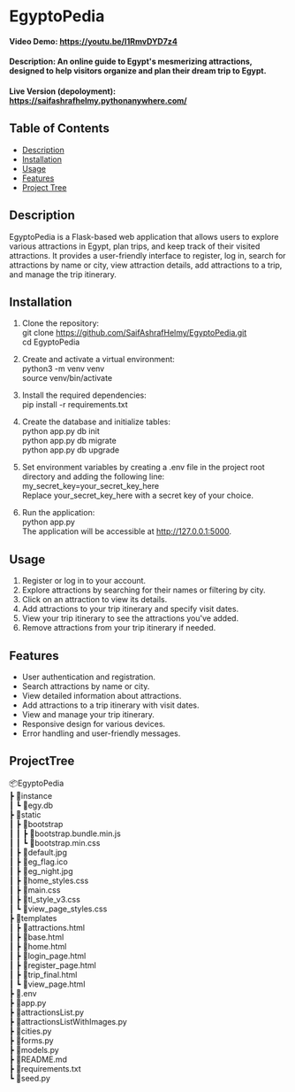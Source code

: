 # EgyptoPedia
#### Video Demo:  https://youtu.be/I1RmvDYD7z4
#### Description: An online guide to Egypt's mesmerizing attractions, designed to help visitors organize and plan their dream trip to Egypt.
#### Live Version (depoloyment): https://saifashrafhelmy.pythonanywhere.com/


## Table of Contents
- [Description](#description)
- [Installation](#installation)
- [Usage](#usage)
- [Features](#features)
- [Project Tree](#projecttree)



## Description
EgyptoPedia is a Flask-based web application that allows users to explore various attractions in Egypt, plan trips, and keep track of their visited attractions. It provides a user-friendly interface to register, log in, search for attractions by name or city, view attraction details, add attractions to a trip, and manage the trip itinerary.

## Installation

1. Clone the repository: \
   git clone https://github.com/SaifAshrafHelmy/EgyptoPedia.git \
   cd EgyptoPedia

2. Create and activate a virtual environment: \
   python3 -m venv venv \
   source venv/bin/activate 

3. Install the required dependencies: \
   pip install -r requirements.txt

4. Create the database and initialize tables: \
   python app.py db init \
   python app.py db migrate \
   python app.py db upgrade 

5. Set environment variables by creating a .env file in the project root directory and adding the following line: \
   my_secret_key=your_secret_key_here \
   Replace your_secret_key_here with a secret key of your choice. 

6. Run the application: \
   python app.py \
   The application will be accessible at http://127.0.0.1:5000. 

## Usage
1. Register or log in to your account.
2. Explore attractions by searching for their names or filtering by city.
3. Click on an attraction to view its details.
4. Add attractions to your trip itinerary and specify visit dates.
5. View your trip itinerary to see the attractions you've added.
6. Remove attractions from your trip itinerary if needed.


## Features

- User authentication and registration.
- Search attractions by name or city.
- View detailed information about attractions.
- Add attractions to a trip itinerary with visit dates.
- View and manage your trip itinerary.
- Responsive design for various devices.
- Error handling and user-friendly messages.

## ProjectTree

📦EgyptoPedia \
 ┣ 📂instance \
 ┃ ┗ 📜egy.db \
 ┣ 📂static \
 ┃ ┣ 📂bootstrap \
 ┃ ┃ ┣ 📜bootstrap.bundle.min.js \
 ┃ ┃ ┗ 📜bootstrap.min.css \
 ┃ ┣ 📜default.jpg \
 ┃ ┣ 📜eg_flag.ico \
 ┃ ┣ 📜eg_night.jpg \
 ┃ ┣ 📜home_styles.css\
 ┃ ┣ 📜main.css\
 ┃ ┣ 📜tl_style_v3.css\
 ┃ ┗ 📜view_page_styles.css\
 ┣ 📂templates\
 ┃ ┣ 📜attractions.html\
 ┃ ┣ 📜base.html\
 ┃ ┣ 📜home.html\
 ┃ ┣ 📜login_page.html\
 ┃ ┣ 📜register_page.html\
 ┃ ┣ 📜trip_final.html\
 ┃ ┗ 📜view_page.html\
 ┣ 📜.env\
 ┣ 📜app.py\
 ┣ 📜attractionsList.py\
 ┣ 📜attractionsListWithImages.py\
 ┣ 📜cities.py\
 ┣ 📜forms.py\
 ┣ 📜models.py\
 ┣ 📜README.md\
 ┣ 📜requirements.txt\
 ┗ 📜seed.py





